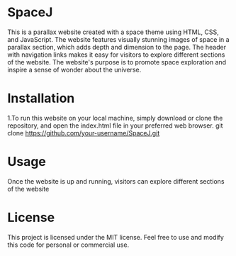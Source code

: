 # SpaceJ
This is a parallax website created with a space theme using HTML, CSS, and JavaScript. The website features visually stunning images of space in a parallax section, which adds depth and dimension to the page. The header with navigation links makes it easy for visitors to explore different sections of the website. The website's purpose is to promote space exploration and inspire a sense of wonder about the universe.
# Installation
1.To run this website on your local machine, simply download or clone the repository, and open the index.html file in your preferred web browser.
git clone https://github.com/your-username/SpaceJ.git
# Usage
Once the website is up and running, visitors can explore different sections of the website 
# License
This project is licensed under the MIT license. Feel free to use and modify this code for personal or commercial use.
